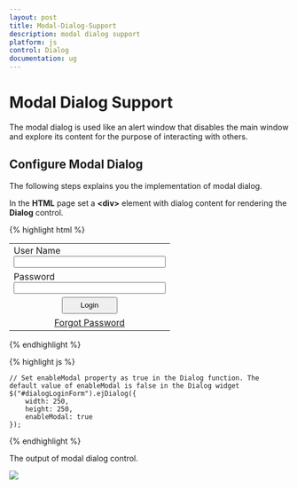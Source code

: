 ```yaml
---
layout: post
title: Modal-Dialog-Support
description: modal dialog support
platform: js
control: Dialog
documentation: ug
---
```


# Modal Dialog Support

The modal dialog is used like an alert window that disables the main window and explore its content for the purpose of interacting with others. 

## Configure Modal Dialog

The following steps explains you the implementation of modal dialog. 

In the **HTML** page set a **&lt;div&gt;** element with dialog content for rendering the **Dialog** control. 

{% highlight html %}




<div id="dialogLoginForm" title="Login Form">
   <table>
      <tr>
         <td>User Name
            <input type="text" id="txtName" class="ejinputtext" style="width: 100%" />
         </td>
      </tr>
      <tr>
         <td>Password
            <input type="text" id="Text1" class="ejinputtext" style="width: 100%" />
         </td>
      </tr>
      <tr>
         <td align="center">
            <input type="button" id="downloadBtn" value="Login" class="e-btn" style="width: 100px; height: 30px" />
         </td>
      </tr>
      <tr>
         <td align="center">
            <a href="#">Forgot Password</a>
         </td>
      </tr>
   </table>
</div>



{% endhighlight %}

{% highlight js %}

    // Set enableModal property as true in the Dialog function. The default value of enableModal is false in the Dialog widget
    $("#dialogLoginForm").ejDialog({
        width: 250,
        height: 250,
        enableModal: true
    });

{% endhighlight %}

The output of modal dialog control. 

![]("/js/Dialog/Modal-Dialog-Support_images/Modal-Dialog-Support_img1.png") 

